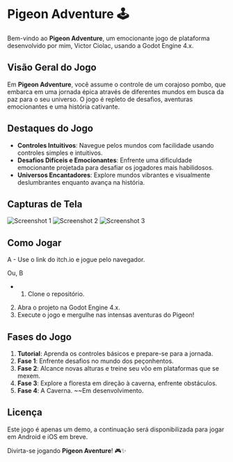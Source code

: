 # Pigeon Adventure 🕹️

Bem-vindo ao **Pigeon Adventure**, um emocionante jogo de plataforma desenvolvido por mim, Victor Ciolac, usando a Godot Engine 4.x.

## Visão Geral do Jogo

Em **Pigeon Adventure**, você assume o controle de um corajoso pombo, que embarca em uma jornada épica através de diferentes mundos em busca da paz para o seu universo. O jogo é repleto de desafios, aventuras emocionantes e uma história cativante.

## Destaques do Jogo

- **Controles Intuitivos**: Navegue pelos mundos com facilidade usando controles simples e intuitivos.
- **Desafios Difíceis e Emocionantes**: Enfrente uma dificuldade emocionante projetada para desafiar os jogadores mais habilidosos.
- **Universos Encantadores**: Explore mundos vibrantes e visualmente deslumbrantes enquanto avança na história.


## Capturas de Tela

![Screenshot 1](https://vciolac.vercel.app/assets/pid0-d85daaf7.jpeg)
![Screenshot 2](https://vciolac.vercel.app/assets/pid2-0833ec31.jpeg)
![Screenshot 3](https://vciolac.vercel.app/assets/pid3-bffe8c6c.jpeg)

## Como Jogar
A - Use o link do itch.io e jogue pelo navegador.

Ou, B 
- 1. Clone o repositório.
2. Abra o projeto na Godot Engine 4.x.
3. Execute o jogo e mergulhe nas intensas aventuras do Pigeon!

## Fases do Jogo

1. **Tutorial**: Aprenda os controles básicos e prepare-se para a jornada.
2. **Fase 1**: Enfrente desafios no mundo dos peçonhentos.
3. **Fase 2**: Alcance novas alturas e treine seu vôo em plataformas que se mexem.
4. **Fase 3**: Explore a floresta em direção à caverna, enfrente obstáculos.
5. **Fase 4**: A Caverna. ~~Em desenvolvimento.


## Licença

Este jogo é apenas um demo, a continuação será disponibilizada para jogar em Android e iOS em breve.

Divirta-se jogando **Pigeon Aventure**! 🎮✨
